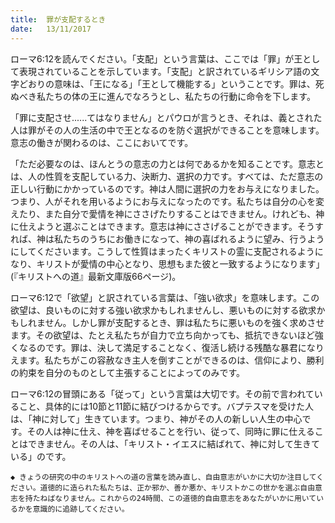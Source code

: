 ```yaml
---
title:  罪が支配するとき
date:   13/11/2017
---
```


ローマ6:12を読んでください。「支配」という言葉は、ここでは「罪」が王として表現されていることを示しています。「支配」と訳されているギリシア語の文字どおりの意味は、「王になる」「王として機能する」ということです。罪は、死ぬべき私たちの体の王に進んでなろうとし、私たちの行動に命令を下します。

「罪に支配させ......てはなりません」とパウロが言うとき、それは、義とされた人は罪がその人の生活の中で王となるのを防ぐ選択ができることを意味します。意志の働きが関わるのは、ここにおいてです。

「ただ必要なのは、ほんとうの意志の力とは何であるかを知ることです。意志とは、人の性質を支配している力、決断力、選択の力です。すべては、ただ意志の正しい行動にかかっているのです。神は人間に選択の力をお与えになりました。つまり、人がそれを用いるようにお与えになったのです。私たちは自分の心を変えたり、また自分で愛情を神にささげたりすることはできません。けれども、神に仕えようと選ぶことはできます。意志は神にささげることができます。そうすれば、神は私たちのうちにお働きになって、神の喜ばれるように望み、行うようにしてくださいます。こうして性質はまったくキリストの霊に支配されるようになり、キリストが愛情の中心となり、思想もまた彼と一致するようになります」(『キリストへの道』最新文庫版66ページ)。

ローマ6:12で「欲望」と訳されている言葉は、「強い欲求」を意味します。この欲望は、良いものに対する強い欲求かもしれませんし、悪いものに対する欲求かもしれません。しかし罪が支配するとき、罪は私たちに悪いものを強く求めさせます。その欲望は、たとえ私たちが自力で立ち向かっても、抵抗できないほど強くなるのです。罪は、決して満足することなく、復活し続ける残酷な暴君になりえます。私たちがこの容赦なき主人を倒すことができるのは、信仰により、勝利の約束を自分のものとして主張することによってのみです。

ローマ6:12の冒頭にある「従って」という言葉は大切です。その前で言われていること、具体的には10節と11節に結びつけるからです。バプテスマを受けた人は、「神に対して」生きています。つまり、神がその人の新しい人生の中心です。その人は神に仕え、神を喜ばせることを行い、従って、同時に罪に仕えることはできません。その人は、「キリスト・イエスに結ばれて、神に対して生きている」のです。

`◆ きょうの研究の中のキリストへの道の言葉を読み直し、自由意志がいかに大切か注目してください。道徳的に造られた私たちは、正か邪か、善か悪か、キリストかこの世かを選ぶ自由意志を持たねばなりません。これからの24時間、この道徳的自由意志をあなたがいかに用いているかを意識的に追跡してください。`
